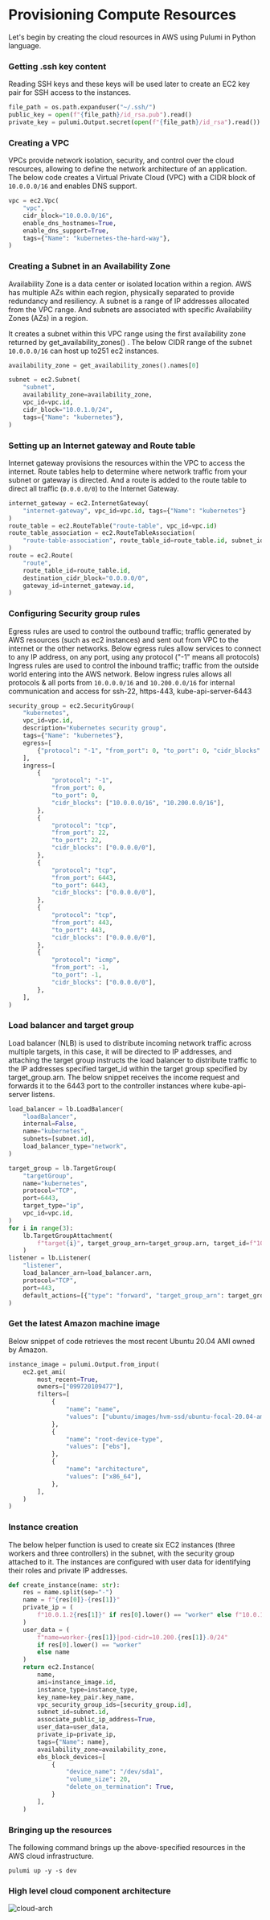 # Provisioning Compute Resources

Let's begin by creating the cloud resources in AWS using Pulumi in Python language.

### Getting .ssh key content

Reading SSH keys and these keys will be used later to create an EC2 key pair for SSH access to the instances.

```python
file_path = os.path.expanduser("~/.ssh/")
public_key = open(f"{file_path}/id_rsa.pub").read()
private_key = pulumi.Output.secret(open(f"{file_path}/id_rsa").read())
```

### Creating a VPC

VPCs provide network isolation, security, and control over the cloud resources, allowing to define the network architecture of an application. The below code creates a Virtual Private Cloud (VPC) with a CIDR block of `10.0.0.0/16` and enables DNS support.

```python
vpc = ec2.Vpc(
    "vpc",
    cidr_block="10.0.0.0/16",
    enable_dns_hostnames=True,
    enable_dns_support=True,
    tags={"Name": "kubernetes-the-hard-way"},
)
```

### Creating a Subnet in an Availability Zone

Availability Zone is a data center or isolated location within a region. AWS has multiple AZs within each region, physically separated to provide redundancy and resiliency. A subnet is a range of IP addresses allocated from the VPC range. And subnets are associated with specific Availability Zones (AZs) in a region.

It creates a subnet within this VPC range using the first availability zone returned by get_availability_zones() . The below CIDR range of the subnet `10.0.0.0/16` can host up to251 ec2 instances.

```python
availability_zone = get_availability_zones().names[0]

subnet = ec2.Subnet(
    "subnet",
    availability_zone=availability_zone,
    vpc_id=vpc.id,
    cidr_block="10.0.1.0/24",
    tags={"Name": "kubernetes"},
)
```

### Setting up an Internet gateway and Route table

Internet gateway provisions the resources within the VPC to access the internet. Route tables help to determine where network traffic from your subnet or gateway is directed. And a route is added to the route table to direct all traffic (`0.0.0.0/0`) to the Internet Gateway.

```python
internet_gateway = ec2.InternetGateway(
    "internet-gateway", vpc_id=vpc.id, tags={"Name": "kubernetes"}
)
route_table = ec2.RouteTable("route-table", vpc_id=vpc.id)
route_table_association = ec2.RouteTableAssociation(
    "route-table-association", route_table_id=route_table.id, subnet_id=subnet.id
)
route = ec2.Route(
    "route",
    route_table_id=route_table.id,
    destination_cidr_block="0.0.0.0/0",
    gateway_id=internet_gateway.id,
)
```

### Configuring Security group rules

Egress rules are used to control the outbound traffic; traffic generated by AWS resources (such as ec2 instances) and sent out from VPC to the internet or the other networks. Below egress rules allow services to connect to any IP address, on any port, using any protocol ("-1" means all protocols)
Ingress rules are used to control the inbound traffic; traffic from the outside world entering into the AWS network. Below ingress rules allows all protocols & all ports from `10.0.0.0/16` and `10.200.0.0/16` for internal communication and access for ssh-22, https-443, kube-api-server-6443

```python
security_group = ec2.SecurityGroup(
    "kubernetes",
    vpc_id=vpc.id,
    description="Kubernetes security group",
    tags={"Name": "kubernetes"},
    egress=[
        {"protocol": "-1", "from_port": 0, "to_port": 0, "cidr_blocks": ["0.0.0.0/0"]},
    ],
    ingress=[
        {
            "protocol": "-1",
            "from_port": 0,
            "to_port": 0,
            "cidr_blocks": ["10.0.0.0/16", "10.200.0.0/16"],
        },
        {
            "protocol": "tcp",
            "from_port": 22,
            "to_port": 22,
            "cidr_blocks": ["0.0.0.0/0"],
        },
        {
            "protocol": "tcp",
            "from_port": 6443,
            "to_port": 6443,
            "cidr_blocks": ["0.0.0.0/0"],
        },
        {
            "protocol": "tcp",
            "from_port": 443,
            "to_port": 443,
            "cidr_blocks": ["0.0.0.0/0"],
        },
        {
            "protocol": "icmp",
            "from_port": -1,
            "to_port": -1,
            "cidr_blocks": ["0.0.0.0/0"],
        },
    ],
)
```

### Load balancer and target group

Load balancer (NLB) is used to distribute incoming network traffic across multiple targets, in this case, it will be directed to IP addresses, and attaching the target group instructs the load balancer to distribute traffic to the IP addresses specified target_id within the target group specified by target_group.arn. The below snippet receives the income request and forwards it to the 6443 port to the controller instances where kube-api-server listens.

```python
load_balancer = lb.LoadBalancer(
    "loadBalancer",
    internal=False,
    name="kubernetes",
    subnets=[subnet.id],
    load_balancer_type="network",
)

target_group = lb.TargetGroup(
    "targetGroup",
    name="kubernetes",
    protocol="TCP",
    port=6443,
    target_type="ip",
    vpc_id=vpc.id,
)
for i in range(3):
    lb.TargetGroupAttachment(
        f"target{i}", target_group_arn=target_group.arn, target_id=f"10.0.1.1{i}"
    )
listener = lb.Listener(
    "listener",
    load_balancer_arn=load_balancer.arn,
    protocol="TCP",
    port=443,
    default_actions=[{"type": "forward", "target_group_arn": target_group.arn}],
)
```

### Get the latest Amazon machine image

Below snippet of code retrieves the most recent Ubuntu 20.04 AMI owned by Amazon.

```python
instance_image = pulumi.Output.from_input(
    ec2.get_ami(
        most_recent=True,
        owners=["099720109477"],
        filters=[
            {
                "name": "name",
                "values": ["ubuntu/images/hvm-ssd/ubuntu-focal-20.04-amd64-server-*"],
            },
            {
                "name": "root-device-type",
                "values": ["ebs"],
            },
            {
                "name": "architecture",
                "values": ["x86_64"],
            },
        ],
    )
)
```

### Instance creation

The below helper function is used to create six EC2 instances (three workers and three controllers) in the subnet, with the security group attached to it. The instances are configured with user data for identifying their roles and private IP addresses.

```python
def create_instance(name: str):
    res = name.split(sep="-")
    name = f"{res[0]}-{res[1]}"
    private_ip = (
        f"10.0.1.2{res[1]}" if res[0].lower() == "worker" else f"10.0.1.1{res[1]}"
    )
    user_data = (
        f"name=worker-{res[1]}|pod-cidr=10.200.{res[1]}.0/24"
        if res[0].lower() == "worker"
        else name
    )
    return ec2.Instance(
        name,
        ami=instance_image.id,
        instance_type=instance_type,
        key_name=key_pair.key_name,
        vpc_security_group_ids=[security_group.id],
        subnet_id=subnet.id,
        associate_public_ip_address=True,
        user_data=user_data,
        private_ip=private_ip,
        tags={"Name": name},
        availability_zone=availability_zone,
        ebs_block_devices=[
            {
                "device_name": "/dev/sda1",
                "volume_size": 20,
                "delete_on_termination": True,
            }
        ],
    )
```

### Bringing up the resources

The following command brings up the above-specified resources in the AWS cloud infrastructure.

```
pulumi up -y -s dev
```

### High level cloud component architecture

![cloud-arch](/docs/assets/img/compute-resource.png)